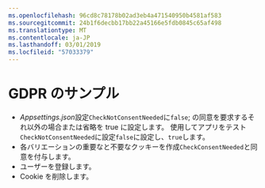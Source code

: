 ```yaml
---
ms.openlocfilehash: 96cd8c78178b02ad3eb4a471540950b4581af583
ms.sourcegitcommit: 24b1f6decbb17bb22a45166e5fdb0845c65af498
ms.translationtype: MT
ms.contentlocale: ja-JP
ms.lasthandoff: 03/01/2019
ms.locfileid: "57033379"
---
```

# <a name="gdpr-sample"></a>GDPR のサンプル

* *Appsettings.json*設定`CheckNotConsentNeeded`に`false`; の同意を要求するそれ以外の場合または省略を true に設定します。 使用してアプリをテスト`CheckNotConsentNeeded`に設定`false`に設定し、`true`します。
* 各バリエーションの重要なと不要なクッキーを作成`CheckConsentNeeded`と同意を付与します。
* ユーザーを登録します。
* Cookie を削除します。

